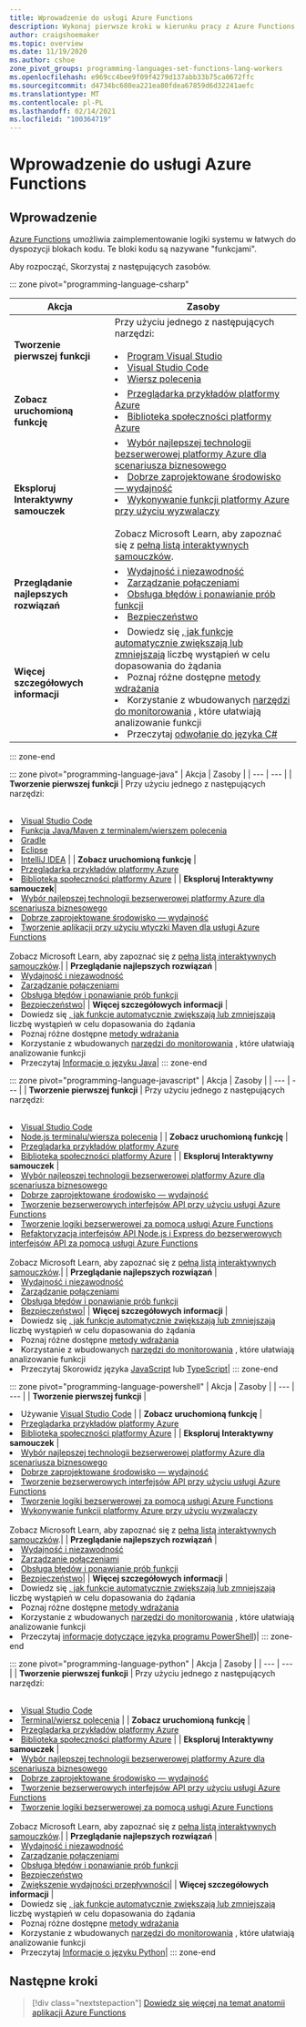 ```yaml
---
title: Wprowadzenie do usługi Azure Functions
description: Wykonaj pierwsze kroki w kierunku pracy z Azure Functions.
author: craigshoemaker
ms.topic: overview
ms.date: 11/19/2020
ms.author: cshoe
zone_pivot_groups: programming-languages-set-functions-lang-workers
ms.openlocfilehash: e969cc4bee9f09f4279d137abb33b75ca0672ffc
ms.sourcegitcommit: d4734bc680ea221ea80fdea67859d6d32241aefc
ms.translationtype: MT
ms.contentlocale: pl-PL
ms.lasthandoff: 02/14/2021
ms.locfileid: "100364719"
---
```

# <a name="getting-started-with-azure-functions"></a>Wprowadzenie do usługi Azure Functions

## <a name="introduction"></a>Wprowadzenie

[Azure Functions](./functions-overview.md) umożliwia zaimplementowanie logiki systemu w łatwych do dyspozycji blokach kodu. Te bloki kodu są nazywane "funkcjami".

Aby rozpocząć, Skorzystaj z następujących zasobów.

::: zone pivot="programming-language-csharp"

| Akcja | Zasoby |
| --- | --- |
| **Tworzenie pierwszej funkcji** | Przy użyciu jednego z następujących narzędzi:<br><br><li>[Program Visual Studio](./functions-create-your-first-function-visual-studio.md)<li>[Visual Studio Code](./create-first-function-vs-code-csharp.md)<li>[Wiersz polecenia](./create-first-function-cli-csharp.md) |
| **Zobacz uruchomioną funkcję** | <li>[Przeglądarka przykładów platformy Azure](/samples/browse/?expanded=azure&languages=csharp&products=azure-functions)<li>[Biblioteka społeczności platformy Azure](https://www.serverlesslibrary.net/?technology=Functions%202.x&language=C%23) |
| **Eksploruj Interaktywny samouczek**| <li>[Wybór najlepszej technologii bezserwerowej platformy Azure dla scenariusza biznesowego](/learn/modules/serverless-fundamentals/)<li>[Dobrze zaprojektowane środowisko — wydajność](/learn/modules/azure-well-architected-performance-efficiency/)<li>[Wykonywanie funkcji platformy Azure przy użyciu wyzwalaczy](/learn/modules/execute-azure-function-with-triggers/) <br><br>Zobacz Microsoft Learn, aby zapoznać się z [pełną listą interaktywnych samouczków](/learn/browse/?expanded=azure&products=azure-functions).|
| **Przeglądanie najlepszych rozwiązań** |<li>[Wydajność i niezawodność](./functions-best-practices.md)<li>[Zarządzanie połączeniami](./manage-connections.md)<li>[Obsługa błędów i ponawianie prób funkcji](./functions-bindings-error-pages.md?tabs=csharp)<li>[Bezpieczeństwo](./security-concepts.md)|
| **Więcej szczegółowych informacji** | <li>Dowiedz się [, jak funkcje automatycznie zwiększają lub zmniejszają](./functions-scale.md) liczbę wystąpień w celu dopasowania do żądania<li>Poznaj różne dostępne [metody wdrażania](./functions-deployment-technologies.md)<li>Korzystanie z wbudowanych [narzędzi do monitorowania](./functions-monitoring.md) , które ułatwiają analizowanie funkcji<li>Przeczytaj [odwołanie do języka C#](./functions-dotnet-class-library.md)|

::: zone-end

::: zone pivot="programming-language-java"
| Akcja | Zasoby |
| --- | --- |
| **Tworzenie pierwszej funkcji** | Przy użyciu jednego z następujących narzędzi:<br><br><li>[Visual Studio Code](./create-first-function-vs-code-java.md)<li>[Funkcja Java/Maven z terminalem/wierszem polecenia](./create-first-function-cli-java.md)<li>[Gradle](./functions-create-first-java-gradle.md)<li>[Eclipse](./functions-create-maven-eclipse.md)<li>[IntelliJ IDEA](./functions-create-maven-intellij.md) |
| **Zobacz uruchomioną funkcję** | <li>[Przeglądarka przykładów platformy Azure](/samples/browse/?expanded=azure&languages=java&products=azure-functions)<li>[Biblioteka społeczności platformy Azure](https://www.serverlesslibrary.net/?technology=Functions%202.x&language=Java) |
| **Eksploruj Interaktywny samouczek**| <li>[Wybór najlepszej technologii bezserwerowej platformy Azure dla scenariusza biznesowego](/learn/modules/serverless-fundamentals/)<li>[Dobrze zaprojektowane środowisko — wydajność](/learn/modules/azure-well-architected-performance-efficiency/)<li>[Tworzenie aplikacji przy użyciu wtyczki Maven dla usługi Azure Functions](/learn/modules/develop-azure-functions-app-with-maven-plugin/) <br><br>Zobacz Microsoft Learn, aby zapoznać się z [pełną listą interaktywnych samouczków](/learn/browse/?expanded=azure&products=azure-functions).|
| **Przeglądanie najlepszych rozwiązań** |<li>[Wydajność i niezawodność](./functions-best-practices.md)<li>[Zarządzanie połączeniami](./manage-connections.md)<li>[Obsługa błędów i ponawianie prób funkcji](./functions-bindings-error-pages.md?tabs=java)<li>[Bezpieczeństwo](./security-concepts.md)|
| **Więcej szczegółowych informacji** | <li>Dowiedz się [, jak funkcje automatycznie zwiększają lub zmniejszają](./functions-scale.md) liczbę wystąpień w celu dopasowania do żądania<li>Poznaj różne dostępne [metody wdrażania](./functions-deployment-technologies.md)<li>Korzystanie z wbudowanych [narzędzi do monitorowania](./functions-monitoring.md) , które ułatwiają analizowanie funkcji<li>Przeczytaj [Informacje o języku Java](./functions-reference-java.md)|
::: zone-end

::: zone pivot="programming-language-javascript"
| Akcja | Zasoby |
| --- | --- |
| **Tworzenie pierwszej funkcji** | Przy użyciu jednego z następujących narzędzi:<br><br><li>[Visual Studio Code](./create-first-function-vs-code-node.md)<li>[Node.js terminalu/wiersza polecenia](./create-first-function-cli-java.md) |
| **Zobacz uruchomioną funkcję** | <li>[Przeglądarka przykładów platformy Azure](/samples/browse/?expanded=azure&languages=javascript%2ctypescript&products=azure-functions)<li>[Biblioteka społeczności platformy Azure](https://www.serverlesslibrary.net/?technology=Functions%202.x&language=JavaScript%2CTypeScript) |
| **Eksploruj Interaktywny samouczek** | <li>[Wybór najlepszej technologii bezserwerowej platformy Azure dla scenariusza biznesowego](/learn/modules/serverless-fundamentals/)<li>[Dobrze zaprojektowane środowisko — wydajność](/learn/modules/azure-well-architected-performance-efficiency/)<li>[Tworzenie bezserwerowych interfejsów API przy użyciu usługi Azure Functions](/learn/modules/build-api-azure-functions/)<li>[Tworzenie logiki bezserwerowej za pomocą usługi Azure Functions](/learn/modules/create-serverless-logic-with-azure-functions/)<li>[Refaktoryzacja interfejsów API Node.js i Express do bezserwerowych interfejsów API za pomocą usługi Azure Functions](/learn/modules/shift-nodejs-express-apis-serverless/) <br><br>Zobacz Microsoft Learn, aby zapoznać się z [pełną listą interaktywnych samouczków](/learn/browse/?expanded=azure&products=azure-functions).|
| **Przeglądanie najlepszych rozwiązań** |<li>[Wydajność i niezawodność](./functions-best-practices.md)<li>[Zarządzanie połączeniami](./manage-connections.md)<li>[Obsługa błędów i ponawianie prób funkcji](./functions-bindings-error-pages.md?tabs=javascript)<li>[Bezpieczeństwo](./security-concepts.md)|
| **Więcej szczegółowych informacji** | <li>Dowiedz się [, jak funkcje automatycznie zwiększają lub zmniejszają](./functions-scale.md) liczbę wystąpień w celu dopasowania do żądania<li>Poznaj różne dostępne [metody wdrażania](./functions-deployment-technologies.md)<li>Korzystanie z wbudowanych [narzędzi do monitorowania](./functions-monitoring.md) , które ułatwiają analizowanie funkcji<li>Przeczytaj Skorowidz języka [JavaScript](./functions-reference-node.md) lub [TypeScript](./functions-reference-node.md#typescript)|
::: zone-end

::: zone pivot="programming-language-powershell"
| Akcja | Zasoby |
| --- | --- |
| **Tworzenie pierwszej funkcji** | <li>Używanie [Visual Studio Code](./create-first-function-vs-code-powershell.md) |
| **Zobacz uruchomioną funkcję** | <li>[Przeglądarka przykładów platformy Azure](/samples/browse/?expanded=azure&languages=powershell&products=azure-functions)<li>[Biblioteka społeczności platformy Azure](https://www.serverlesslibrary.net/?technology=Functions%202.x&language=PowerShell) |
| **Eksploruj Interaktywny samouczek** | <li>[Wybór najlepszej technologii bezserwerowej platformy Azure dla scenariusza biznesowego](/learn/modules/serverless-fundamentals/)<li>[Dobrze zaprojektowane środowisko — wydajność](/learn/modules/azure-well-architected-performance-efficiency/)<li>[Tworzenie bezserwerowych interfejsów API przy użyciu usługi Azure Functions](/learn/modules/build-api-azure-functions/)<li>[Tworzenie logiki bezserwerowej za pomocą usługi Azure Functions](/learn/modules/create-serverless-logic-with-azure-functions/)<li>[Wykonywanie funkcji platformy Azure przy użyciu wyzwalaczy](/learn/modules/execute-azure-function-with-triggers/) <br><br>Zobacz Microsoft Learn, aby zapoznać się z [pełną listą interaktywnych samouczków](/learn/browse/?expanded=azure&products=azure-functions).|
| **Przeglądanie najlepszych rozwiązań** |<li>[Wydajność i niezawodność](./functions-best-practices.md)<li>[Zarządzanie połączeniami](./manage-connections.md)<li>[Obsługa błędów i ponawianie prób funkcji](./functions-bindings-error-pages.md?tabs=powershell)<li>[Bezpieczeństwo](./security-concepts.md)|
| **Więcej szczegółowych informacji** | <li>Dowiedz się [, jak funkcje automatycznie zwiększają lub zmniejszają](./functions-scale.md) liczbę wystąpień w celu dopasowania do żądania<li>Poznaj różne dostępne [metody wdrażania](./functions-deployment-technologies.md)<li>Korzystanie z wbudowanych [narzędzi do monitorowania](./functions-monitoring.md) , które ułatwiają analizowanie funkcji<li>Przeczytaj [informacje dotyczące języka programu PowerShell](./functions-reference-powershell.md))|
::: zone-end

::: zone pivot="programming-language-python"
| Akcja | Zasoby |
| --- | --- |
| **Tworzenie pierwszej funkcji** | Przy użyciu jednego z następujących narzędzi:<br><br><li>[Visual Studio Code](./create-first-function-vs-code-csharp.md?pivots=programming-language-python)<li>[Terminal/wiersz polecenia](./create-first-function-cli-csharp.md?pivots=programming-language-python) |
| **Zobacz uruchomioną funkcję** | <li>[Przeglądarka przykładów platformy Azure](/samples/browse/?expanded=azure&languages=python&products=azure-functions)<li>[Biblioteka społeczności platformy Azure](https://www.serverlesslibrary.net/?technology=Functions%202.x&language=Python) |
| **Eksploruj Interaktywny samouczek** | <li>[Wybór najlepszej technologii bezserwerowej platformy Azure dla scenariusza biznesowego](/learn/modules/serverless-fundamentals/)<li>[Dobrze zaprojektowane środowisko — wydajność](/learn/modules/azure-well-architected-performance-efficiency/)<li>[Tworzenie bezserwerowych interfejsów API przy użyciu usługi Azure Functions](/learn/modules/build-api-azure-functions/)<li>[Tworzenie logiki bezserwerowej za pomocą usługi Azure Functions](/learn/modules/create-serverless-logic-with-azure-functions/) <br><br>Zobacz Microsoft Learn, aby zapoznać się z [pełną listą interaktywnych samouczków](/learn/browse/?expanded=azure&products=azure-functions).|
| **Przeglądanie najlepszych rozwiązań** |<li>[Wydajność i niezawodność](./functions-best-practices.md)<li>[Zarządzanie połączeniami](./manage-connections.md)<li>[Obsługa błędów i ponawianie prób funkcji](./functions-bindings-error-pages.md?tabs=python)<li>[Bezpieczeństwo](./security-concepts.md)<li>[Zwiększenie wydajności przepływności](./python-scale-performance-reference.md)|
| **Więcej szczegółowych informacji** | <li>Dowiedz się [, jak funkcje automatycznie zwiększają lub zmniejszają](./functions-scale.md) liczbę wystąpień w celu dopasowania do żądania<li>Poznaj różne dostępne [metody wdrażania](./functions-deployment-technologies.md)<li>Korzystanie z wbudowanych [narzędzi do monitorowania](./functions-monitoring.md) , które ułatwiają analizowanie funkcji<li>Przeczytaj [Informacje o języku Python](./functions-reference-python.md)|
::: zone-end

## <a name="next-steps"></a>Następne kroki

> [!div class="nextstepaction"]
> [Dowiedz się więcej na temat anatomii aplikacji Azure Functions](./functions-reference.md)

